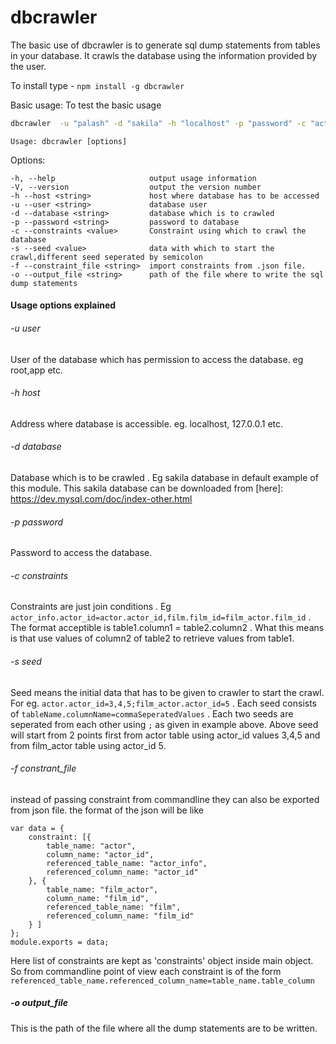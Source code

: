 # dbcrawler
The basic use of dbcrawler is to generate sql dump statements from tables in your database. It crawls the database using the information provided by the user.

To install type - ```npm install -g dbcrawler ```

Basic usage: To test the basic usage

``` sh
dbcrawler  -u "palash" -d "sakila" -h "localhost" -p "password" -c "actor_info.actor_id=actor.actor_id,film.film_id=film_actor.film_id" -s "actor.actor_id=3" 
```

  ``` Usage: dbcrawler [options] ```

  Options:

    -h, --help                     output usage information
    -V, --version                  output the version number
    -h --host <string>             host where database has to be accessed
    -u --user <string>             database user
    -d --database <string>         database which is to crawled
    -p --password <string>         password to database
    -c --constraints <value>       Constraint using which to crawl the database
    -s --seed <value>              data with which to start the crawl,different seed seperated by semicolon
    -f --constraint_file <string>  import constraints from .json file.
    -o --output_file <string>      path of the file where to write the sql dump statements

#### Usage options explained

###### -u user
User of the database which has permission to access the database. eg root,app etc.

######  -h host
Address where database is accessible. eg. localhost, 127.0.0.1 etc.

###### -d database
Database which is to be crawled . Eg sakila database in default example of this module. This sakila database can be downloaded from [here]: <https://dev.mysql.com/doc/index-other.html>
###### -p password
Password to access the database.
###### -c constraints
Constraints are just join conditions . Eg             ```actor_info.actor_id=actor.actor_id,film.film_id=film_actor.film_id``` . The format acceptible is table1.column1 = table2.column2 . What this means is that use values of column2 of table2 to retrieve values from table1.
###### -s  seed
Seed means the initial data that has to be given to crawler to start the crawl. For eg. ```actor.actor_id=3,4,5;film_actor.actor_id=5``` . Each seed consists of ```tableName.columnName=commaSeperatedValues``` . Each two seeds are seperated from each other using ```;``` as given in example above. Above seed will start from 2 points first from actor table using actor_id values 3,4,5 and from film_actor table  using actor_id 5.
###### -f constrant_file
instead of passing constraint from commandline they can also be exported from json file. the format of the json will be like
```
var data = {
    constraint: [{
        table_name: "actor",
        column_name: "actor_id",
        referenced_table_name: "actor_info",
        referenced_column_name: "actor_id"
    }, {
        table_name: "film_actor",
        column_name: "film_id",
        referenced_table_name: "film",
        referenced_column_name: "film_id"
    } ]
};
module.exports = data;
```
Here list of constraints are kept as 'constraints' object inside main object. So from commandline point of view each constraint is of the form 
```referenced_table_name.referenced_column_name=table_name.table_column```
##### -o output_file
This is the path of the file where all the dump statements are to be written. 
